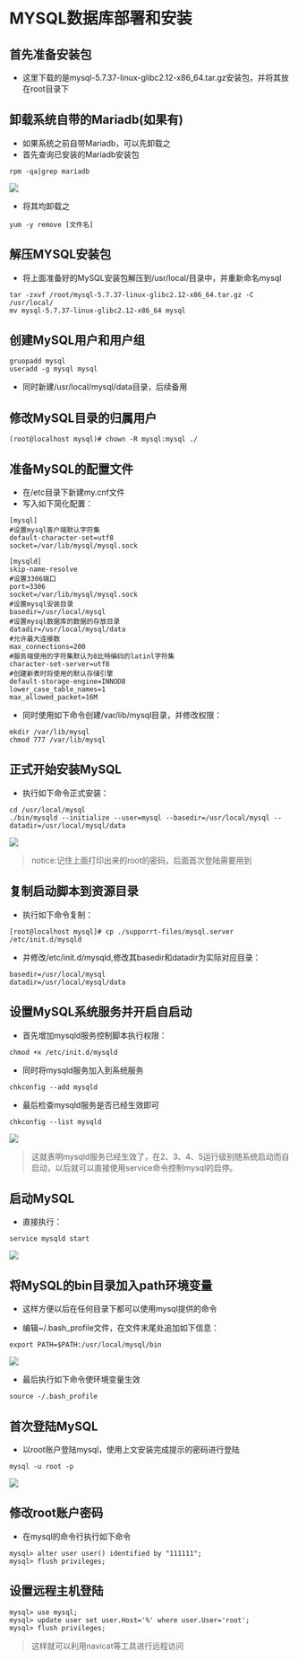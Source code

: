 # MYSQL数据库部署和安装

## 首先准备安装包

- 这里下载的是mysql-5.7.37-linux-glibc2.12-x86_64.tar.gz安装包，并将其放在root目录下

## 卸载系统自带的Mariadb(如果有)

- 如果系统之前自带Mariadb，可以先卸载之
- 首先查询已安装的Mariadb安装包

```
rpm -qa|grep mariadb
```

<img src="./images/mysql_1.png" />

- 将其均卸载之

```
yum -y remove [文件名]
```

## 解压MYSQL安装包

- 将上面准备好的MySQL安装包解压到/usr/local/目录中，并重新命名mysql

```
tar -zxvf /root/mysql-5.7.37-linux-glibc2.12-x86_64.tar.gz -C /usr/local/
mv mysql-5.7.37-linux-glibc2.12-x86_64 mysql
```

## 创建MySQL用户和用户组

```
gruopadd mysql
useradd -g mysql mysql
```
- 同时新建/usr/local/mysql/data目录，后续备用

## 修改MySQL目录的归属用户

```
(root@localhost mysql)# chown -R mysql:mysql ./
```

## 准备MySQL的配置文件

- 在/etc目录下新建my.cnf文件
- 写入如下简化配置：

```
[mysql]
#设置mysql客户端默认字符集
default-character-set=utf8
socket=/var/lib/mysql/mysql.sock

[mysqld]
skip-name-resolve
#设置3306端口
port=3306
socket=/var/lib/mysql/mysql.sock
#设置mysql安装目录
basedir=/usr/local/mysql
#设置mysql数据库的数据的存放目录
datadir=/usr/local/mysql/data
#允许最大连接数
max_connections=200
#服务端使用的字符集默认为8比特编码的latinl字符集
character-set-server=utf8
#创建新表时将使用的默认存储引擎
default-storage-engine=INNODB
lower_case_table_names=1
max_allowed_packet=16M
```

- 同时使用如下命令创建/var/lib/mysql目录，并修改权限：

```
mkdir /var/lib/mysql
chmod 777 /var/lib/mysql
```

## 正式开始安装MySQL

- 执行如下命令正式安装：

```
cd /usr/local/mysql
./bin/mysqld --initialize --user=mysql --basedir=/usr/local/mysql --datadir=/usr/local/mysql/data
```

<img src="./images/mysql_2.png" />

> notice:记住上面打印出来的root的密码，后面首次登陆需要用到

## 复制启动脚本到资源目录

- 执行如下命令复制：

```
[root@localhost mysql]# cp ./supporrt-files/mysql.server /etc/init.d/mysqld
```

- 并修改/etc/init.d/mysqld,修改其basedir和datadir为实际对应目录：

```
basedir=/usr/local/mysql
datadir=/usr/local/mysql/data
```

## 设置MySQL系统服务并开启自启动

- 首先增加mysqld服务控制脚本执行权限：

```
chmod +x /etc/init.d/mysqld
```

- 同时将mysqld服务加入到系统服务

```
chkconfig --add mysqld
```

- 最后检查mysqld服务是否已经生效即可

```
chkconfig --list mysqld
```

<img src="./images/mysql_3.png" />

> 这就表明mysqld服务已经生效了，在2、3、4、5运行级别随系统启动而自启动，以后就可以直接使用service命令控制mysql的启停。

## 启动MySQL

- 直接执行：

```
service mysqld start
```

<img src="./images/mysql_4.png" />

## 将MySQL的bin目录加入path环境变量

- 这样方便以后在任何目录下都可以使用mysql提供的命令

- 编辑~/.bash_profile文件，在文件末尾处追加如下信息：

```
export PATH=$PATH:/usr/local/mysql/bin
```

<img src="./images/mysql_5.png" />

- 最后执行如下命令使环境变量生效

```
source -/.bash_profile
```

## 首次登陆MySQL

- 以root账户登陆mysql，使用上文安装完成提示的密码进行登陆

```
mysql -u root -p
```

<img src="./images/mysql_6.png" />

## 修改root账户密码

- 在mysql的命令行执行如下命令

```
mysql> alter user user() identified by "111111";
mysql> flush privileges;
```

## 设置远程主机登陆

```
mysql> use mysql;
mysql> update user set user.Host='%' where user.User='root';
mysql> flush privileges;
```

> 这样就可以利用navicat等工具进行远程访问